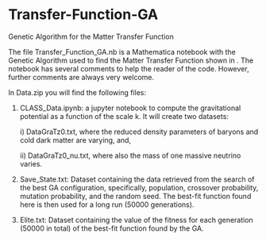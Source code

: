 # Transfer-Function-GA
Genetic Algorithm for the Matter Transfer Function

The file Transfer_Function_GA.nb is a Mathematica notebook with the Genetic Algorithm used to find the Matter Transfer Function shown in . The notebook has several comments to help the reader of the code. However, further comments are always very welcome. 

In Data.zip you will find the following files:

1) CLASS_Data.ipynb: a jupyter notebook to compute the gravitational potential as a function of the scale k. It will create two datasets:

    i) DataGraTz0.txt, where the reduced density parameters of baryons and cold dark matter are varying, and,
    
   ii) DataGraTz0_nu.txt, where also the mass of one massive neutrino varies.

2) Save_State.txt: Dataset containing the data retrieved from the search of the best GA configuration, specifically, population, crossover probability, mutation probability, and the random seed. The best-fit function found here is then used for a long run (50000 generations).

3) Elite.txt: Dataset containing the value of the fitness for each generation (50000 in total) of the best-fit function found by the GA.
